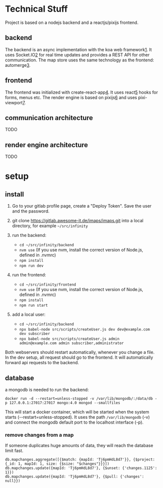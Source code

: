 
# Technical Stuff

Project is based on a nodejs backend and a reactjs/pixijs frontend.

## backend

The backend is an async implementation with the koa web framework[1]. It uses
Socket.IO[2] for real time updates and provides a REST API for other communication.
The map store uses the same technology as the frontend: automerge[3].

## frontend

The frontend was initialized with create-react-app[4]. It uses react[5] hooks for forms,
menus etc. The render engine is based on pixijs[6] and uses pixi-viewport[7].

## communication architecture

TODO

## render engine architecture

TODO

# setup

## install

1. Go to your gitlab profile page, create a "Deploy Token". Save the user and the password.

2. git clone https://gitlab.awesome-it.de/imaps/imaps.git into a local directory, for
example `~/src/infinity`

3. run the backend:
    * `cd ~/src/infinity/backend`
    * `nvm use` (If you use nvm, install the correct version of Node.js, defined in .nvmrc)
    * `npm install`
    * `npm run dev`

4. run the frontend:
    * `cd ~/src/infinity/frontend`
    * `nvm use` (If you use nvm, install the correct version of Node.js, defined in .nvmrc)
    * `npm install`
    * `npm run start`

5. add a local user:
    * `cd ~/src/infinity/backend`
    * `npx babel-node src/scripts/createUser.js dev dev@example.com dev subscriber`
    * `npx babel-node src/scripts/createUser.js admin admin@example.com admin subscriber,administrator`

Both webservers should restart automatically, whenever you change a file. In
the dev setup, all request should go to the frontend. It will automatically
forward api requests to the backend.

## database

a mongodb is needed to run the backend:

```
docker run -d --restart=unless-stopped -v /var/lib/mongodb/:/data/db -p 127.0.0.1:27017:27017 mongo:4.0 mongod --smallfiles
```

This will start a docker container, which will be started when the system starts (--restart=unless-stopped). It uses the path
`/var/lib/mongodb` (-v) and connect the mongodb default port to the localhost interface (-p).

### remove changes from a map

If someone duplicates huge amounts of data, they will reach the database limit fast.

```
db.mapchanges.aggregate([{$match: {mapId: 'Tj6pmHdL8d7'}}, {$project: {_id: 1, mapId: 1, size: {$size: "$changes"}}}])
db.mapchanges.update({mapId: 'Tj6pmHdL8d7'}, {$unset: {'changes.1125': 1}})
db.mapchanges.update({mapId: 'Tj6pmHdL8d7'}, {$pull: {'changes': null}})
```

[1]: https://github.com/koajs/koa
[2]: https://github.com/socketio/socket.io
[3]: https://github.com/automerge/automerge
[4]: https://github.com/facebook/create-react-app
[5]: https://github.com/facebook/react
[6]: https://github.com/pixijs/pixi.js
[7]: https://github.com/davidfig/pixi-viewport
